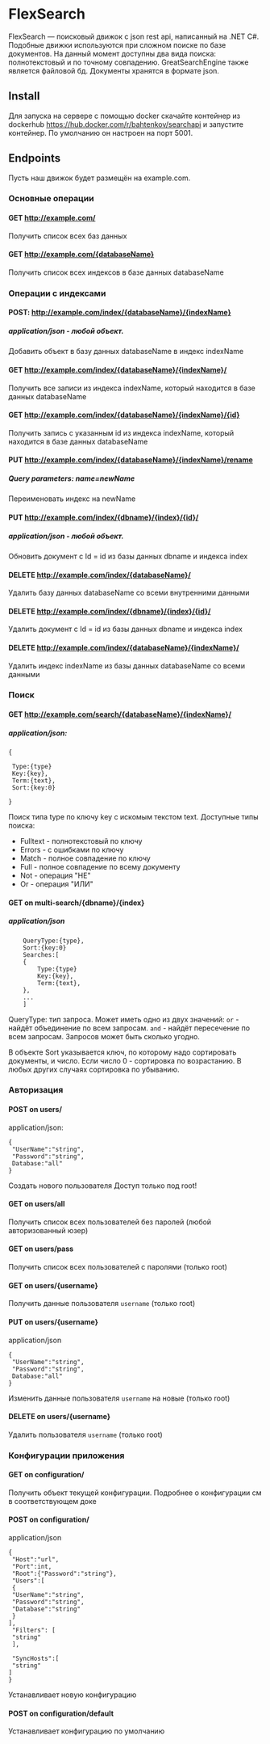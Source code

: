 # FlexSearch

FlexSearch — поисковый движок с json rest api, написанный на .NET C#.
Подобные движки используются при сложном поиске по базе документов.
На данный момент доступны два вида поиска: полнотекстовый и по точному совпадению.
GreatSearchEngine также является файловой бд. Документы хранятся в формате json.

## Install

Для запуска на сервере с помощью docker скачайте контейнер из dockerhub https://hub.docker.com/r/bahtenkov/searchapi и запустите контейнер.
По умолчанию он настроен на порт 5001.

## Endpoints

Пусть наш движок будет размещён на example.com.

### Основные операции

#### GET http://example.com/

Получить список всех баз данных

#### GET http://example.com/{databaseName}

Получить список всех индексов в базе данных databaseName

### Операции с индексами

#### POST: http://example.com/index/{databaseName}/{indexName}

##### application/json - любой объект.

Добавить объект в базу данных databaseName в индекс indexName

#### GET http://example.com/index/{databaseName}/{indexName}/

Получить все записи из индекса indexName, который находится в базе данных databaseName

#### GET http://example.com/index/{databaseName}/{indexName}/{id}

Получить запись с указанным id из индекса indexName, который находится в базе данных databaseName

#### PUT http://example.com/index/{databaseName}/{indexName}/rename

##### Query parameters: name=newName

Переименовать индекс на newName

#### PUT http://example.com/index/{dbname}/{index}/{id}/

##### application/json - любой объект.
Обновить документ с Id = id из базы данных dbname и индекса index

#### DELETE http://example.com/index/{databaseName}/

Удалить базу данных databaseName со всеми внутренними данными

#### DELETE http://example.com/index/{dbname}/{index}/{id}/

Удалить документ с Id = id из базы данных dbname и индекса index

#### DELETE http://example.com/index/{databaseName}/{indexName}/

Удалить индекс indexName из базы данных databaseName со всеми данными

### Поиск

#### GET http://example.com/search/{databaseName}/{indexName}/

##### application/json:

```
{

 Type:{type}
 Key:{key},
 Term:{text},
 Sort:{key:0}

}
```

Поиск типа type по ключу key с искомым текстом text.
Доступные типы поиска:

* Fulltext - полнотекстовый по ключу
* Errors - с ошибками по ключу
* Match - полное совпадение по ключу
* Full - полное совпадение по всему документу
* Not - операция "НЕ"
* Or - операция "ИЛИ"

#### GET on multi-search/{dbname}/{index}
##### application/json
```
    QueryType:{type},
    Sort:{key:0}
    Searches:[
	{
	    Type:{type}
	    Key:{key},
	    Term:{text},
	},
	...
    ]
```
QueryType: тип запроса. Может иметь одно из двух значений: `or` - найдёт объединение по всем запросам. `and` - найдёт пересечение по всем запросам. Запросов может быть сколько угодно.

В объекте Sort указывается ключ, по которому надо сортировать документы, и число. Если число 0 - сортировка по возрастанию. В любых других случаях сортировка по убыванию.
### Авторизация

#### POST on users/

application/json:

```
{
 "UserName":"string",
 "Password":"string",
 Database:"all"
}
```

Создать нового пользователя
Доступ только под root!

#### GET on users/all

Получить список всех пользователей без паролей (любой авторизованный юзер)

#### GET on users/pass

Получить список всех пользователей с паролями (только root)

#### GET on users/{username}

Получить данные пользователя `username` (только root)

#### PUT on users/{username}

application/json

```
{
 "UserName":"string",
 "Password":"string",
 Database:"all"
}
```

Изменить данные пользователя `username` на новые (только root)

#### DELETE on users/{username}

Удалить пользователя `username` (только root)

### Конфигурации приложения

#### GET on configuration/

Получить объект текущей конфигурации.
Подробнее о конфигурации см в соответствующем доке

#### POST on configuration/
application/json

```
{
 "Host":"url",
 "Port":int,
 "Root":{"Password":"string"},
 "Users":[
 {
 "UserName":"string",
 "Password":"string",
 "Database":"string"
 }
],
 "Filters": [
 "string"
 ],

 "SyncHosts":[
 "string"
]
}
```
Устанавливает новую конфигурацию

#### POST on configuration/default
Устанавливает конфигурацию по умолчанию

